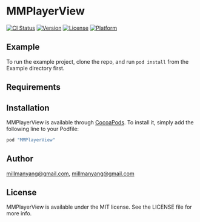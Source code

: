 # MMPlayerView

[![CI Status](http://img.shields.io/travis/millmanyang@gmail.com/MMPlayerView.svg?style=flat)](https://travis-ci.org/millmanyang@gmail.com/MMPlayerView)
[![Version](https://img.shields.io/cocoapods/v/MMPlayerView.svg?style=flat)](http://cocoapods.org/pods/MMPlayerView)
[![License](https://img.shields.io/cocoapods/l/MMPlayerView.svg?style=flat)](http://cocoapods.org/pods/MMPlayerView)
[![Platform](https://img.shields.io/cocoapods/p/MMPlayerView.svg?style=flat)](http://cocoapods.org/pods/MMPlayerView)

## Example

To run the example project, clone the repo, and run `pod install` from the Example directory first.

## Requirements

## Installation

MMPlayerView is available through [CocoaPods](http://cocoapods.org). To install
it, simply add the following line to your Podfile:

```ruby
pod "MMPlayerView"
```

## Author

millmanyang@gmail.com, millmanyang@gmail.com

## License

MMPlayerView is available under the MIT license. See the LICENSE file for more info.
